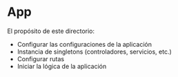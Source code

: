 # App

El propósito de este directorio:

- Configurar las configuraciones de la aplicación
- Instancia de singletons (controladores, servicios, etc.)
- Configurar rutas
- Iniciar la lógica de la aplicación